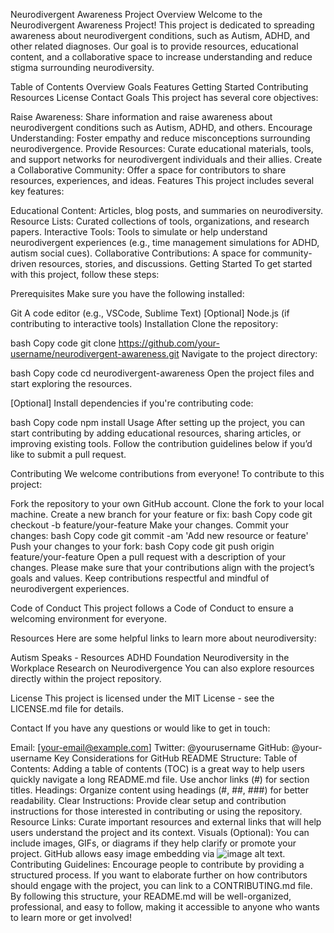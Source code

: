 Neurodivergent Awareness Project
Overview
Welcome to the Neurodivergent Awareness Project! This project is dedicated to spreading awareness about neurodivergent conditions, such as Autism, ADHD, and other related diagnoses. Our goal is to provide resources, educational content, and a collaborative space to increase understanding and reduce stigma surrounding neurodiversity.

Table of Contents
Overview
Goals
Features
Getting Started
Contributing
Resources
License
Contact
Goals
This project has several core objectives:

Raise Awareness: Share information and raise awareness about neurodivergent conditions such as Autism, ADHD, and others.
Encourage Understanding: Foster empathy and reduce misconceptions surrounding neurodivergence.
Provide Resources: Curate educational materials, tools, and support networks for neurodivergent individuals and their allies.
Create a Collaborative Community: Offer a space for contributors to share resources, experiences, and ideas.
Features
This project includes several key features:

Educational Content: Articles, blog posts, and summaries on neurodiversity.
Resource Lists: Curated collections of tools, organizations, and research papers.
Interactive Tools: Tools to simulate or help understand neurodivergent experiences (e.g., time management simulations for ADHD, autism social cues).
Collaborative Contributions: A space for community-driven resources, stories, and discussions.
Getting Started
To get started with this project, follow these steps:

Prerequisites
Make sure you have the following installed:

Git
A code editor (e.g., VSCode, Sublime Text)
[Optional] Node.js (if contributing to interactive tools)
Installation
Clone the repository:

bash
Copy code
git clone https://github.com/your-username/neurodivergent-awareness.git
Navigate to the project directory:

bash
Copy code
cd neurodivergent-awareness
Open the project files and start exploring the resources.

[Optional] Install dependencies if you're contributing code:

bash
Copy code
npm install
Usage
After setting up the project, you can start contributing by adding educational resources, sharing articles, or improving existing tools. Follow the contribution guidelines below if you’d like to submit a pull request.

Contributing
We welcome contributions from everyone! To contribute to this project:

Fork the repository to your own GitHub account.
Clone the fork to your local machine.
Create a new branch for your feature or fix:
bash
Copy code
git checkout -b feature/your-feature
Make your changes.
Commit your changes:
bash
Copy code
git commit -am 'Add new resource or feature'
Push your changes to your fork:
bash
Copy code
git push origin feature/your-feature
Open a pull request with a description of your changes.
Please make sure that your contributions align with the project’s goals and values. Keep contributions respectful and mindful of neurodivergent experiences.

Code of Conduct
This project follows a Code of Conduct to ensure a welcoming environment for everyone.

Resources
Here are some helpful links to learn more about neurodiversity:

Autism Speaks - Resources
ADHD Foundation
Neurodiversity in the Workplace
Research on Neurodivergence
You can also explore resources directly within the project repository.

License
This project is licensed under the MIT License - see the LICENSE.md file for details.

Contact
If you have any questions or would like to get in touch:

Email: [your-email@example.com]
Twitter: @yourusername
GitHub: @your-username
Key Considerations for GitHub README Structure:
Table of Contents: Adding a table of contents (TOC) is a great way to help users quickly navigate a long README.md file. Use anchor links (#) for section titles.
Headings: Organize content using headings (#, ##, ###) for better readability.
Clear Instructions: Provide clear setup and contribution instructions for those interested in contributing or using the repository.
Resource Links: Curate important resources and external links that will help users understand the project and its context.
Visuals (Optional): You can include images, GIFs, or diagrams if they help clarify or promote your project. GitHub allows easy image embedding via ![image alt text](URL).
Contributing Guidelines: Encourage people to contribute by providing a structured process. If you want to elaborate further on how contributors should engage with the project, you can link to a CONTRIBUTING.md file.
By following this structure, your README.md will be well-organized, professional, and easy to follow, making it accessible to anyone who wants to learn more or get involved!
